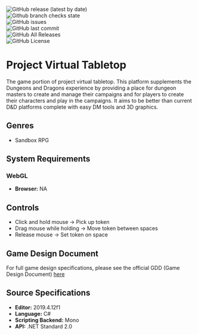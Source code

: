 ![GitHub release (latest by date)](https://img.shields.io/github/v/release/juliansangillo/virtual-tabletop-game?label=stable)  
![Github branch checks state](https://img.shields.io/github/checks-status/juliansangillo/virtual-tabletop-game/master?label=build)  
![GitHub issues](https://img.shields.io/github/issues/juliansangillo/virtual-tabletop-game)  
![GitHub last commit](https://img.shields.io/github/last-commit/juliansangillo/virtual-tabletop-game)  
![GitHub All Releases](https://img.shields.io/github/downloads/juliansangillo/virtual-tabletop-game/total)  
![GitHub License](https://img.shields.io/github/license/juliansangillo/virtual-tabletop-game?color=blue)

# Project Virtual Tabletop
The game portion of project virtual tabletop. This platform supplements the Dungeons and Dragons experience by providing a place for dungeon masters to create and manage their campaigns and for players to create their characters and play in the campaigns. It aims to be better than current D&D platforms complete with easy DM tools and 3D graphics.
## Genres
- Sandbox RPG
## System Requirements
### WebGL
- **Browser:** NA
## Controls
- Click and hold mouse -> Pick up token
- Drag mouse while holding -> Move token between spaces
- Release mouse -> Set token on space
## Game Design Document
For full game design specifications, please see the official GDD (Game Design Document) [here](https://naughtybikergames.atlassian.net/wiki/spaces/NBG/pages/169443473/Game+Design+Document)
## Source Specifications
- **Editor:** 2019.4.12f1
- **Language:** C#
- **Scripting Backend:** Mono
- **API:** .NET Standard 2.0
